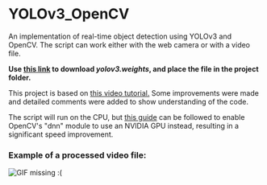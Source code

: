 # YOLOv3_OpenCV

An implementation of real-time object detection using YOLOv3 and OpenCV. 
The script can work either with the web camera or with a video file.

**Use [this link](https://pjreddie.com/media/files/yolov3.weights)
to download *yolov3.weights*, and place the file in the project folder.**

This project is based on
[this video tutorial.](https://youtu.be/h56M5iUVgGs)
Some improvements were made and detailed comments were added to show understanding of the code.

The script will run on the CPU, but [this guide](https://www.pyimagesearch.com/2020/02/03/how-to-use-opencvs-dnn-module-with-nvidia-gpus-cuda-and-cudnn/) 
can be followed to enable OpenCV's "dnn" module to use an NVIDIA GPU instead, resulting in a significant speed improvement.

### Example of a processed video file:
![GIF missing :(](results.gif)